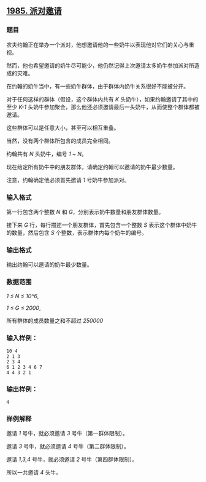 ## [1985. 派对邀请](https://www.acwing.com/problem/content/1987/)

### 题目

农夫约翰正在举办一个派对，他想邀请他的一些奶牛以表现他对它们的关心与重视。

然而，他也希望邀请的奶牛尽可能少，他仍然记得上次邀请太多奶牛参加派对所造成的灾难。

在约翰的奶牛当中，有一些奶牛群体，由于群体内奶牛关系很好不能被分开。

对于任何这样的群体（假设，这个群体内共有 *K* 头奶牛），如果约翰邀请了其中的至少 *K-1* 头奶牛参加聚会，那么他还必须邀请最后一头奶牛，从而使整个群体都被邀请。

这些群体可以是任意大小，甚至可以相互重叠。

当然，没有两个群体所包含的成员完全相同。

约翰共有 *N* 头奶牛，编号 *1 ~ N*。

现在给定所有奶牛中的朋友群体，请确定约翰可以邀请的奶牛最少数量。

注意，约翰确定他必须首先邀请 *1* 号奶牛参加派对。

### 输入格式

第一行包含两个整数 *N* 和 *G*，分别表示奶牛数量和朋友群体数量。

接下来 *G* 行，每行描述一个朋友群体，首先包含一个整数 *S* 表示这个群体中奶牛的数量，然后包含 *S* 个整数，表示群体内每个奶牛的编号。

### 输出格式

输出约翰可以邀请的奶牛最少数量。

### 数据范围

*1 ≤ N ≤ 10^6*,

*1 ≤ G ≤ 2000*,

所有群体的成员数量之和不超过 *250000*

### 输入样例：

```
10 4
2 1 3
2 3 4
6 1 2 3 4 6 7
4 4 3 2 1
```

### 输出样例：

```
4
```

### 样例解释

邀请 *1* 号牛，就必须邀请 *3* 号牛（第一群体限制）。

邀请 *3* 号牛，就必须邀请 *4* 号牛（第二群体限制）。

邀请 *1,3,4* 号牛，就必须邀请 *2* 号牛（第四群体限制）。

所以一共邀请 *4* 头牛。
